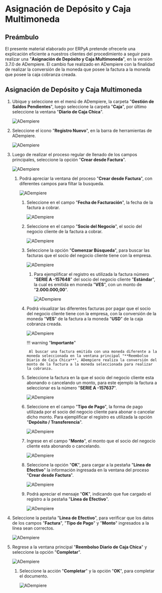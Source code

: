 # **Asignación de Depósito y Caja Multimoneda**

## **Preámbulo**

El presente material elaborado por ERPyA pretende ofrecerle una explicación eficiente a nuestros clientes del procedimiento a seguir para realizar una "**Asignación de Depósito y Caja Multimoneda**", en la versión 3.7.0 de ADempiere. El cambio fue realizado en ADempiere con la finalidad de realizar la conversión de la moneda que posee la factura a la moneda que posee la caja cobranza creada.

## **Asignación de Depósito y Caja Multimoneda**

1. Ubique y seleccione en el menú de ADempiere, la carpeta "**Gestión de Saldos Pendientes**", luego seleccione la carpeta "**Caja**", por último seleccione la ventana "**Diario de Caja Chica**".

    ![ADempiere](../resources/menu1.png "Ventana Reembolso Diario de Caja Chica")

1. Seleccione el icono "**Registro Nuevo**", en la barra de herramientas de ADempiere.

    ![ADempiere](../resources/nuevo.png "Ventana Reembolso Diario de Caja Chica")

1. Luego de realizar el proceso regular de llenado de los campos principales, seleccione la opción "**Crear desde Factura**".

    ![ADempiere](../resources/creardfactura.png "Ventana Reembolso Diario de Caja Chica")

    1. Podrá apreciar la ventana del proceso "**Crear desde Factura**", con diferentes campos para filtar la busqueda.

        ![ADempiere](../resources/ventaproceso.png "Proceso Crear Línea de Caja desde una Factura de acuerdo a la Forma de Pago")

        1. Seleccione en el campo "**Fecha de Facturación**", la fecha de la factura a cobrar.

            ![ADempiere](../resources/fecha.png "Proceso Crear Línea de Caja desde una Factura de acuerdo a la Forma de Pago")
        
        1. Seleccione en el campo "**Socio del Negocio**", el socio del negocio cliente de la factura a cobrar.

            ![ADempiere](../resources/socio.png "Proceso Crear Línea de Caja desde una Factura de acuerdo a la Forma de Pago")
        
        1. Seleccione la opción "**Comenzar Búsqueda**", para buscar las facturas que el socio del negocio cliente tiene con la empresa.

            ![ADempiere](../resources/busqueda.png "Proceso Crear Línea de Caja desde una Factura de acuerdo a la Forma de Pago")

            1. Para ejemplificar el registro es utilizada la factura número "**SERIE A -157648**" del socio del negocio cliente "**Estándar**", la cual es emitida en moneda "**VES**", con un monto de "**2.000.000,00**".

                ![ADempiere](../resources/factura.png "Factura del Socio del Negocio Cliente")

        1. Podrá visualizar las diferentes facturas por pagar que el socio del negocio cliente tiene con la empresa, con la conversión de la moneda "**VES**" de la factura a la moneda "**USD**" de la caja cobranza creada.

            ![ADempiere](../resources/muestrafac.png "Proceso Crear Línea de Caja desde una Factura de acuerdo a la Forma de Pago")

            !!! warning "**Importante**"

                Al buscar una factura emitida con una moneda diferente a la moneda seleccionada en la ventana principal "**Reembolso Diario de Caja Chica**", ADempiere realiza la conversión del monto de la factura a la moneda seleccionada para realizar la cobranza.

        1. Seleccione la factura en la que el socio del negocio cliente esta abonando o cancelando un monto, para este ejemplo la factura a seleccionar es la número "**SERIE A -157637**".

            ![ADempiere](../resources/seleccion.png "Proceso Crear Línea de Caja desde una Factura de acuerdo a la Forma de Pago")

        1. Seleccione en el campo "**Tipo de Pago**", la forma de pago utilizada por el socio del negocio cliente para abonar o cancelar dicho monto. Para ejemplificar el registro es utilizada la opción "**Depósito / Transferencia**".

            ![ADempiere](../resources/tipopago.png "Proceso Crear Línea de Caja desde una Factura de acuerdo a la Forma de Pago")
        
        1. Ingrese en el campo "**Monto**", el monto que el socio del negocio cliente esta abonando o cancelando.

            ![ADempiere](../resources/monto.png "Proceso Crear Línea de Caja desde una Factura de acuerdo a la Forma de Pago")

        1. Seleccione la opción "**OK**", para cargar a la pestaña "**Línea de Efectivo**" la información ingresada en la ventana del proceso "**Crear desde Factura**".

            ![ADempiere](../resources/ok.png "Proceso Crear Línea de Caja desde una Factura de acuerdo a la Forma de Pago")

        1. Podrá apreciar el mensaje "**OK**", indicando que fue cargado el registro a la pestaña "**Línea de Efectivo**".

            ![ADempiere](../resources/mensaje.png "Proceso Crear Línea de Caja desde una Factura de acuerdo a la Forma de Pago")
        
1.  Seleccione la pestaña "**Línea de Efectivo**", para verificar que los datos de los campos "**Factura**", "**Tipo de Pago**" y "**Monto**" ingresados a la línea sean correctos.

    ![ADempiere](../resources/linea.png "Pestaña Línea de Efectivo")

1. Regrese a la ventana principal "**Reembolso Diario de Caja Chica**" y seleccione la opción "**Completar**".

    ![ADempiere](../resources/ventana.png "Ventana Reembolso Diario de Caja Chica")

    1. Seleccione la acción "**Completar**" y la opción "**OK**", para completar el documento.

        ![ADempiere](../resources/accion.png "Ventana Reembolso Diario de Caja Chica")

